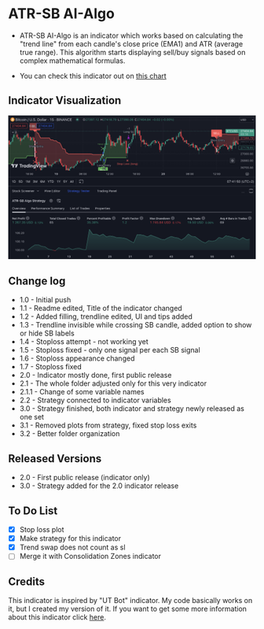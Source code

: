 # ATR-SB AI-Algo
* ATR-SB AI-Algo is an indicator which works based on calculating the "trend line" from each candle's close price (EMA1) and ATR (average true range). This algorithm starts displaying sell/buy signals based on complex mathematical formulas.

* You can check this indicator out on [this chart](https://www.tradingview.com/chart/dAfm1Hmv/?symbol=BINANCE%3ABTCUSD)

## Indicator Visualization
![Showcase](./imgs/img3.1.png)

## Change log
* 1.0 - Initial push
* 1.1 - Readme edited, Title of the indicator changed
* 1.2 - Added filling, trendline edited, UI and tips added
* 1.3 - Trendline invisible while crossing SB candle, added option to show or hide SB labels
* 1.4 - Stoploss attempt - not working yet
* 1.5 - Stoploss fixed - only one signal per each SB signal
* 1.6 - Stoploss appearance changed
* 1.7 - Stoploss fixed
* 2.0 - Indicator mostly done, first public release
* 2.1 - The whole folder adjusted only for this very indicator
* 2.1.1 - Change of some variable names
* 2.2 - Strategy connected to indicator variables
* 3.0 - Strategy finished, both indicator and strategy newly released as one set
* 3.1 - Removed plots from strategy, fixed stop loss exits
* 3.2 - Better folder organization

## Released Versions
* 2.0 - First public release (indicator only)
* 3.0 - Strategy added for the 2.0 indicator release

## To Do List
- [x] Stop loss plot
- [x] Make strategy for this indicator
- [x] Trend swap does not count as sl
- [ ] Merge it with Consolidation Zones indicator

## Credits
This indicator is inspired by "UT Bot" indicator. My code basically works on it, but I created my version of it. If you want to get some more information about this indicator click [here](https://theforexgeek.com/ut-bot-alerts-indicator/).
